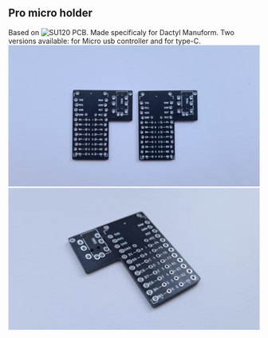 ## Pro micro holder 
Based on ![SU120](https://github.com/e3w2q/su120-keyboard) PCB. Made specificaly for Dactyl Manuform.
Two versions available: for Micro usb controller and for type-C.
![pic](promicro-holder.jpg)  
![pic](promicro-holder2.jpg)
